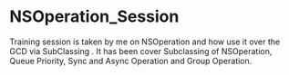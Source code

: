 # NSOperation_Session
Training session is taken by me on NSOperation and  how use it over the GCD via SubClassing . It has been cover Subclassing of NSOperation, Queue Priority, Sync and Async Operation and Group Operation.
